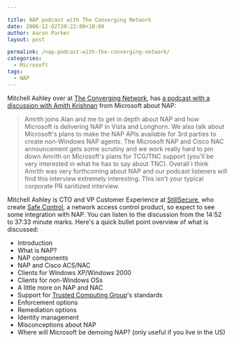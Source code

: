```yaml
---

title: NAP podcast with The Converging Network
date: 2006-12-02T20:22:00+10:00
author: Aaron Parker
layout: post

permalink: /nap-podcast-with-the-converging-network/
categories:
  - Microsoft
tags:
  - NAP
---
```

Mitchell Ashley over at [The Converging Network](http://www.theconvergingnetwork.com/), has [a podcast with a discussion with Amith Krishnan](http://www.theconvergingnetwork.com/2006/11/podcast_22_microsoft_nap_with_1.html) from Microsoft about NAP:

> Amrith joins Alan and me to get in depth about NAP and how Microsoft is delivering NAP in Vista and Longhorn. We also talk about Microsoft's plans to make the NAP APIs available for 3rd parties to create non-Windows NAP agents. The Microsoft NAP and Cisco NAC announcement gets some scrutiny and we work really hard to pin down Amrith on Microsoft's plans for TCG/TNC support (you'll be very interested in what he has to say about TNC). Overall I think Amrith was very forthcoming about NAP and our podcast listeners will find this interview extremely interesting. This isn't your typical corporate PR sanitized interview.

Mitchell Ashley is CTO and VP Customer Experience at [StillSecure](http://www.stillsecure.com/), who create [Safe Control](http://www.stillsecure.com/safeaccess/index.php), a network access control product, so expect to see some integration with NAP. You can listen to the discussion from the 14:52 to 37:33 minute marks. Here's a quick bullet point overview of what is discussed:

  * Introduction
  * What is NAP?
  * NAP components
  * NAP and Cisco ACS/NAC
  * Clients for Windows XP/Windows 2000
  * Clients for non-Windows OSs
  * A little more on NAP and NAC
  * Support for [Trusted Computing Group](https://www.trustedcomputinggroup.org/home)'s standards
  * Enforcement options
  * Remediation options
  * Identity management
  * Misconceptions about NAP
  * Where will Microsoft be demoing NAP? (only useful if you live in the US)
